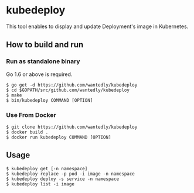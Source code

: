 # kubedeploy

This tool enables to display and update Deployment's image in Kubernetes.

## How to build and run

### Run as standalone binary

Go 1.6 or above is required.

```
$ go get -d https://github.com/wantedly/kubedeploy
$ cd $GOPATH/src/github.com/wantedly/kubedeploy
$ make
$ bin/kubedeploy COMMAND [OPTION]
```

### Use From Docker

```
$ git clone https://github.com/wantedly/kubedeploy
$ docker build .
$ docker run kubedeploy COMMAND [OPTION]
```

## Usage

```
$ kubedeploy get [-n namespace]
$ kubedeploy replace -p pod -i image -n namespace
$ kubedeploy deploy -s service -n namespace
$ kubedeploy list -i image
```
